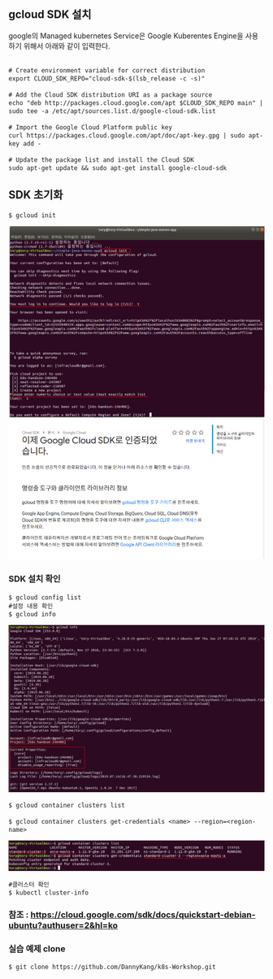 ## gcloud SDK 설치

google의 Managed kubernetes Service은 Google Kuberentes Engine을 사용하기 위해서 아래와 같이 입력한다. 

```shell

# Create environment variable for correct distribution
export CLOUD_SDK_REPO="cloud-sdk-$(lsb_release -c -s)"

# Add the Cloud SDK distribution URI as a package source
echo "deb http://packages.cloud.google.com/apt $CLOUD_SDK_REPO main" | sudo tee -a /etc/apt/sources.list.d/google-cloud-sdk.list

# Import the Google Cloud Platform public key
curl https://packages.cloud.google.com/apt/doc/apt-key.gpg | sudo apt-key add -

# Update the package list and install the Cloud SDK
sudo apt-get update && sudo apt-get install google-cloud-sdk

```

## SDK 초기화
```shell
$ gcloud init

```
![](./chapter1/img/SDK-1.png)
![](./chapter1/img/SDK-2.png)


### SDK 설치 확인
```shell
$ gcloud config list
#설정 내용 확인
$ gcloud info

```

![](./chapter1/img/SDK-3.png)



```shell
$ gcloud container clusters list 

$ gcloud container clusters get-credentials <name> --region=<region-name>
```
![](./chapter1/img/SDK-5.png)


```shell
#클러스터 확인 
$ kubectl cluster-info
```


### 참조 : https://cloud.google.com/sdk/docs/quickstart-debian-ubuntu?authuser=2&hl=ko

### 실습 예제 clone


```
$ git clone https://github.com/DannyKang/k8s-Workshop.git
```